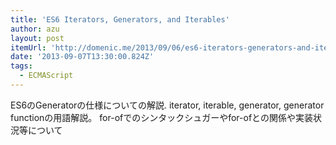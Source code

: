 ```yaml
---
title: 'ES6 Iterators, Generators, and Iterables'
author: azu
layout: post
itemUrl: 'http://domenic.me/2013/09/06/es6-iterators-generators-and-iterables/'
date: '2013-09-07T13:30:00.824Z'
tags:
  - ECMAScript
---
```

ES6のGeneratorの仕様についての解説.
iterator, iterable, generator, generator functionの用語解説。
for-ofでのシンタックシュガーやfor-ofとの関係や実装状況等について
